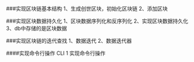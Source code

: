 ###实现区块链基本结构
1、生成创世区块，初始化区块链
2、添加区块

###实现区块数据持久化
1、区块数据序列化和反序列化
2、实现区块数据持久化
3、db中存储的是区块数据

###实现区块链的迭代查找
1、数据迭代
2、数据迭代器


####实现命令行操作 CLI
1 实现命令行操作
